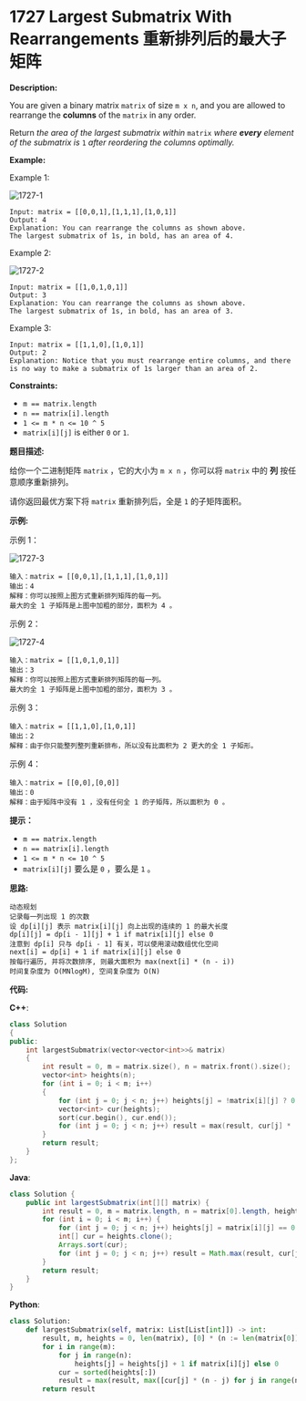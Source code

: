 # 1727 Largest Submatrix With Rearrangements 重新排列后的最大子矩阵

__Description:__

You are given a binary matrix `matrix` of size `m x n`, and you are allowed to rearrange the __columns__ of the `matrix` in any order.

Return _the area of the largest submatrix within_ `matrix` _where __every__ element of the submatrix is_ `1` _after reordering the columns optimally._

__Example:__

Example 1:

![1727-1](https://assets.leetcode.com/uploads/2020/12/29/screenshot-2020-12-30-at-40536-pm.png)

```text
Input: matrix = [[0,0,1],[1,1,1],[1,0,1]]
Output: 4
Explanation: You can rearrange the columns as shown above.
The largest submatrix of 1s, in bold, has an area of 4.
```

Example 2:

![1727-2](https://assets.leetcode.com/uploads/2020/12/29/screenshot-2020-12-30-at-40852-pm.png)

```text
Input: matrix = [[1,0,1,0,1]]
Output: 3
Explanation: You can rearrange the columns as shown above.
The largest submatrix of 1s, in bold, has an area of 3.
```

Example 3:

```text
Input: matrix = [[1,1,0],[1,0,1]]
Output: 2
Explanation: Notice that you must rearrange entire columns, and there is no way to make a submatrix of 1s larger than an area of 2.
```

__Constraints:__

- `m == matrix.length`
- `n == matrix[i].length`
- `1 <= m * n <= 10 ^ 5`
- `matrix[i][j]` is either `0` or `1`.

__题目描述:__

给你一个二进制矩阵 `matrix` ，它的大小为 `m x n` ，你可以将 `matrix` 中的 __列__ 按任意顺序重新排列。

请你返回最优方案下将 `matrix` 重新排列后，全是 `1` 的子矩阵面积。

__示例:__

示例 1：

![1727-3](https://assets.leetcode-cn.com/aliyun-lc-upload/uploads/2021/01/17/screenshot-2020-12-30-at-40536-pm.png)

```text
输入：matrix = [[0,0,1],[1,1,1],[1,0,1]]
输出：4
解释：你可以按照上图方式重新排列矩阵的每一列。
最大的全 1 子矩阵是上图中加粗的部分，面积为 4 。
```

示例 2：

![1727-4](https://assets.leetcode-cn.com/aliyun-lc-upload/uploads/2021/01/17/screenshot-2020-12-30-at-40852-pm.png)

```text
输入：matrix = [[1,0,1,0,1]]
输出：3
解释：你可以按照上图方式重新排列矩阵的每一列。
最大的全 1 子矩阵是上图中加粗的部分，面积为 3 。
```

示例 3：

```text
输入：matrix = [[1,1,0],[1,0,1]]
输出：2
解释：由于你只能整列整列重新排布，所以没有比面积为 2 更大的全 1 子矩形。
```

示例 4：

```text
输入：matrix = [[0,0],[0,0]]
输出：0
解释：由于矩阵中没有 1 ，没有任何全 1 的子矩阵，所以面积为 0 。
```

__提示：__

- `m == matrix.length`
- `n == matrix[i].length`
- `1 <= m * n <= 10 ^ 5`
- `matrix[i][j]` 要么是 `0` ，要么是 `1` 。

__思路:__

```text
动态规划
记录每一列出现 1 的次数
设 dp[i][j] 表示 matrix[i][j] 向上出现的连续的 1 的最大长度
dp[i][j] = dp[i - 1][j] + 1 if matrix[i][j] else 0
注意到 dp[i] 只与 dp[i - 1] 有关，可以使用滚动数组优化空间
next[i] = dp[i] + 1 if matrix[i][j] else 0
按每行遍历, 并将次数排序, 则最大面积为 max(next[i] * (n - i))
时间复杂度为 O(MNlogM), 空间复杂度为 O(N)
```

__代码:__

__C++__:

```C++
class Solution 
{
public:
    int largestSubmatrix(vector<vector<int>>& matrix) 
    {
        int result = 0, m = matrix.size(), n = matrix.front().size(); 
        vector<int> heights(n);
        for (int i = 0; i < m; i++) 
        {
            for (int j = 0; j < n; j++) heights[j] = !matrix[i][j] ? 0 : heights[j] + 1;
            vector<int> cur(heights);
            sort(cur.begin(), cur.end());
            for (int j = 0; j < n; j++) result = max(result, cur[j] * (n - j));
        }
        return result;
    }
};
```

__Java__:

```Java
class Solution {
    public int largestSubmatrix(int[][] matrix) {
        int result = 0, m = matrix.length, n = matrix[0].length, heights[] = new int[n];
        for (int i = 0; i < m; i++) {
            for (int j = 0; j < n; j++) heights[j] = matrix[i][j] == 0 ? 0 : heights[j] + 1;
            int[] cur = heights.clone();
            Arrays.sort(cur);
            for (int j = 0; j < n; j++) result = Math.max(result, cur[j] * (n - j));
        }
        return result;
    }
}
```

__Python__:

```Python
class Solution:
    def largestSubmatrix(self, matrix: List[List[int]]) -> int:
        result, m, heights = 0, len(matrix), [0] * (n := len(matrix[0]))
        for i in range(m):
            for j in range(n):
                heights[j] = heights[j] + 1 if matrix[i][j] else 0
            cur = sorted(heights[:])
            result = max(result, max([cur[j] * (n - j) for j in range(n)]))
        return result
```
